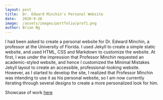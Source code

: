 ```yaml
---
layout: post
title:  Dr. Edward Minchin's Personal Website
date:   2020-9-26
image:  /assets/images/portfolio/prof1.png
author: Brian Ng
---
```


I had been asked to create a personal website for Dr. Edward Minchin, a professor at the University of Florida. I used Jekyll to create a simple static website, and used HTML, CSS and Markdown to customize the website. At first, I was under the impression that Professor Minchin requested an academic-styled website, and hence I customized the Minimal Mistakes Jekyll layout to create an accessible, professional-looking website. However, as I started to develop the site, I realized that Professor Minchin was intending to use it as his personal website, so I am now currently iterating through several designs to create a more personalized look for him.

Showcase of work [here]("https://edwardminchin.github.io/")